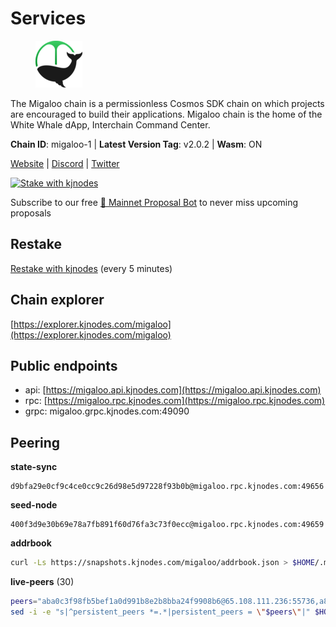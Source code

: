 # Services

<figure><img src="https://raw.githubusercontent.com/kj89/cosmos-images/main/logos/migaloo.png" alt=""><figcaption></figcaption></figure>

The Migaloo chain is a permissionless Cosmos SDK chain on which  projects are encouraged to build their applications. Migaloo chain  is the home of the White Whale dApp, Interchain Command Center.

**Chain ID**: migaloo-1 | **Latest Version Tag**: v2.0.2 | **Wasm**: ON

[Website](https://whitewhale.money) | [Discord](https://discord.gg/AyvcgD4jy3) | [Twitter](https://twitter.com/WhiteWhaleDefi)

[![Stake with kjnodes](https://i.ibb.co/cr44Q8j/button-stake-with-kjnodes.png)](https://restake.app/migaloo/migaloovaloper1jxtgnfw3tatfh90ju9j76dfrt3yea0zw2vnr8v)

Subscribe to our free [🤖 Mainnet Proposal Bot](https://t.me/kjnodes_proposal_bot) to never miss upcoming proposals

## Restake

[Restake with kjnodes](https://restake.app/migaloo/migaloovaloper1jxtgnfw3tatfh90ju9j76dfrt3yea0zw2vnr8v) (every 5 minutes)
## Chain explorer
[https://explorer.kjnodes.com/migaloo](https://explorer.kjnodes.com/migaloo)

## Public endpoints

* api: [https://migaloo.api.kjnodes.com](https://migaloo.api.kjnodes.com)
* rpc: [https://migaloo.rpc.kjnodes.com](https://migaloo.rpc.kjnodes.com)
* grpc: migaloo.grpc.kjnodes.com:49090

## Peering

**state-sync**

```text
d9bfa29e0cf9c4ce0cc9c26d98e5d97228f93b0b@migaloo.rpc.kjnodes.com:49656
```

**seed-node**

```text
400f3d9e30b69e78a7fb891f60d76fa3c73f0ecc@migaloo.rpc.kjnodes.com:49659
```

**addrbook**
```bash
curl -Ls https://snapshots.kjnodes.com/migaloo/addrbook.json > $HOME/.migalood/config/addrbook.json
```

**live-peers** (30)
```bash
peers="aba0c3f98fb5bef1a0d991b8e2b8bba24f9908b6@65.108.111.236:55736,a834ef7ec0a65ac7c5bf976a9af5adb3a71d7a19@65.108.8.247:20756,cf75b4e7c27d950181964e99bab6c7aaf330a312@85.214.64.99:26956,dfe5f91f824880e19d47475546d9874e0f2cea8c@5.79.74.229:8095,175ca82ab5b282549d68d79ff2c3703d26bcacef@141.94.109.71:20757,51ca404bbc73d07fc0d6529388c90f807c5acf0b@65.109.104.72:20756,0c38efdc028867765e68f02979958468384ad087@51.89.155.2:23656,59c74642d0ec4d012dd7bd0a7e5af1eadf2061b2@65.109.30.183:26656,8ab347211b90560a0dca64ef0e4eef29012f2f67@65.109.71.119:26656,6c42aacf3939d503bad695d86108d214680e04a8@144.76.175.189:20756,744f2ecd98984eb0e20640ca4b7be69c0be0b81d@45.83.106.141:26656,2e756df28be5e4fa7d332ba732a160202ef86eee@167.235.21.165:26656,8a9e42026a687b2762cefbd74584ccbd6afa0be1@142.132.207.247:36656,2fd235d3f0a1a84abd197dcfdaf04fdabc092db8@168.119.62.80:26656,9f0da7688c30a76bd2870288f861018179e421a0@65.108.130.171:26656,3b3428d679faa1bd498b3554ca798de3a0d802c6@162.19.89.8:20756,e39876398a43c0f9b93b5a82d8e38fa57c0373b5@65.109.89.19:20756,fe04ff9a13d8f0b23463e832f75eb5c845bd375e@213.239.214.73:7095,d20e91b12956469860da37a8e538305dad8d23d4@185.119.118.110:4000,ea8ec0c9613b8c096938469c499a6b1e3372085a@5.181.51.80:26656,462a37ca052c4d058e505959393574045dce9489@116.202.36.240:20756,1285606b577feaed7f045201a67f4a4e38f4726d@65.109.239.8:26656,7e2bf7bdcc3b40a1dae4c9befb1ef1cb47d03c6d@65.108.10.37:26656,554eb4a15e05af8317c3f98d6efd51d1ace1bc9c@146.59.85.223:20756,a0a450ead908bd65813322c1373802ef32c5736d@65.108.235.33:4000,80be85c4980deccaa2fbd710029f0eb660dadf9a@51.81.16.186:26656,5429bc670b77cd9c61481912ea194bea8aa6d0cd@51.81.155.189:20756,6f6f726ae93eadec16ea3de93e147de4061b6be4@84.203.117.234:26656,da843d721574dd06d04b6fa32c9d7d552a376bf4@178.128.238.183:26120,d9bfa29e0cf9c4ce0cc9c26d98e5d97228f93b0b@65.109.88.38:49656"
sed -i -e "s|^persistent_peers *=.*|persistent_peers = \"$peers\"|" $HOME/.migalood/config/config.toml
```
